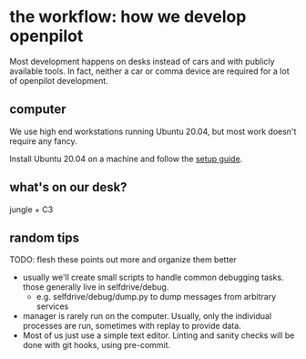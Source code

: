 # the workflow: how we develop openpilot

Most development happens on desks instead of cars and with publicly available tools. In fact, neither a car or comma device are required for a lot of openpilot development.

## computer

We use high end workstations running Ubuntu 20.04, but most work doesn't require any fancy.

Install Ubuntu 20.04 on a machine and follow the [setup guide](../tools/).


## what's on our desk?

jungle + C3



## random tips

TODO: flesh these points out more and organize them better

* usually we'll create small scripts to handle common debugging tasks. those generally live in selfdrive/debug.
  * e.g. selfdrive/debug/dump.py to dump messages from arbitrary services
* manager is rarely run on the computer. Usually, only the individual processes are run, sometimes with replay to provide data.
* Most of us just use a simple text editor. Linting and sanity checks will be done with git hooks, using pre-commit.
